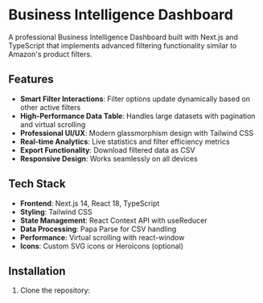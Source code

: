 # Business Intelligence Dashboard

A professional Business Intelligence Dashboard built with Next.js and TypeScript that implements advanced filtering functionality similar to Amazon's product filters.

## Features

- **Smart Filter Interactions**: Filter options update dynamically based on other active filters
- **High-Performance Data Table**: Handles large datasets with pagination and virtual scrolling
- **Professional UI/UX**: Modern glassmorphism design with Tailwind CSS
- **Real-time Analytics**: Live statistics and filter efficiency metrics
- **Export Functionality**: Download filtered data as CSV
- **Responsive Design**: Works seamlessly on all devices

## Tech Stack

- **Frontend**: Next.js 14, React 18, TypeScript
- **Styling**: Tailwind CSS
- **State Management**: React Context API with useReducer
- **Data Processing**: Papa Parse for CSV handling
- **Performance**: Virtual scrolling with react-window
- **Icons**: Custom SVG icons or Heroicons (optional)

## Installation

1. Clone the repository:
